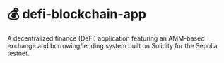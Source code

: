 # 💰 defi-blockchain-app
A decentralized finance (DeFi) application featuring an AMM-based exchange and borrowing/lending system built on Solidity for the Sepolia testnet.
